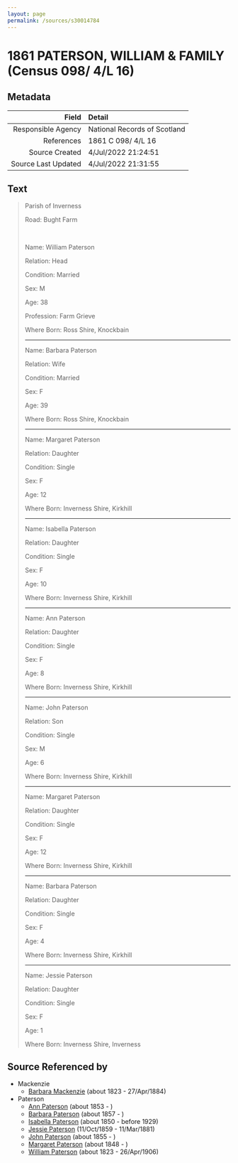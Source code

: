 ```yaml
---
layout: page
permalink: /sources/s30014784
---
```


# 1861 PATERSON, WILLIAM & FAMILY (Census 098/ 4/L 16)

## Metadata

Field | Detail
---:|:---
Responsible Agency | National Records of Scotland
References | 1861 C 098/ 4/L 16
Source Created | 4/Jul/2022 21:24:51
Source Last Updated | 4/Jul/2022 21:31:55

## Text

> Parish of Inverness
>
> Road: Bught Farm
>
> <br/>
>
> Name: William Paterson
>
> Relation: Head
>
> Condition: Married
>
> Sex: M
>
> Age: 38
>
> Profession: Farm Grieve
>
> Where Born: Ross Shire, Knockbain
>
> ---
>
> Name: Barbara Paterson
>
> Relation: Wife
>
> Condition: Married
>
> Sex: F
>
> Age: 39
>
> Where Born: Ross Shire, Knockbain
>
> ---
>
> Name: Margaret Paterson
>
> Relation: Daughter
>
> Condition: Single
>
> Sex: F
>
> Age: 12
>
> Where Born: Inverness Shire, Kirkhill
>
> ---
>
> Name: Isabella Paterson
>
> Relation: Daughter
>
> Condition: Single
>
> Sex: F
>
> Age: 10
>
> Where Born: Inverness Shire, Kirkhill
>
> ---
>
> Name: Ann Paterson
>
> Relation: Daughter
>
> Condition: Single
>
> Sex: F
>
> Age: 8
>
> Where Born: Inverness Shire, Kirkhill
>
> ---
>
> Name: John Paterson
>
> Relation: Son
>
> Condition: Single
>
> Sex: M
>
> Age: 6
>
> Where Born: Inverness Shire, Kirkhill
>
> ---
>
> Name: Margaret Paterson
>
> Relation: Daughter
>
> Condition: Single
>
> Sex: F
>
> Age: 12
>
> Where Born: Inverness Shire, Kirkhill
>
> ---
>
> Name: Barbara Paterson
>
> Relation: Daughter
>
> Condition: Single
>
> Sex: F
>
> Age: 4
>
> Where Born: Inverness Shire, Kirkhill
>
> ---
>
> Name: Jessie Paterson
>
> Relation: Daughter
>
> Condition: Single
>
> Sex: F
>
> Age: 1
>
> Where Born: Inverness Shire, Inverness
>

## Source Referenced by

* Mackenzie
  * [Barbara Mackenzie](../people/@28263584@-barbara-mackenzie-b1823-d1884-4-27.md) (about 1823 - 27/Apr/1884)
* Paterson
  * [Ann Paterson](../people/@11400006@-ann-paterson-b1853-d.md) (about 1853 - )
  * [Barbara Paterson](../people/@65135072@-barbara-paterson-b1857-d.md) (about 1857 - )
  * [Isabella Paterson](../people/@24882788@-isabella-paterson-b1850-d1929.md) (about 1850 - before 1929)
  * [Jessie Paterson](../people/@992704@-jessie-paterson-b1859-10-11-d1881-3-11.md) (11/Oct/1859 - 11/Mar/1881)
  * [John Paterson](../people/@54157362@-john-paterson-b1855-d.md) (about 1855 - )
  * [Margaret Paterson](../people/@93188721@-margaret-paterson-b1848-d.md) (about 1848 - )
  * [William Paterson](../people/@55148620@-william-paterson-b1823-d1906-4-26.md) (about 1823 - 26/Apr/1906)
